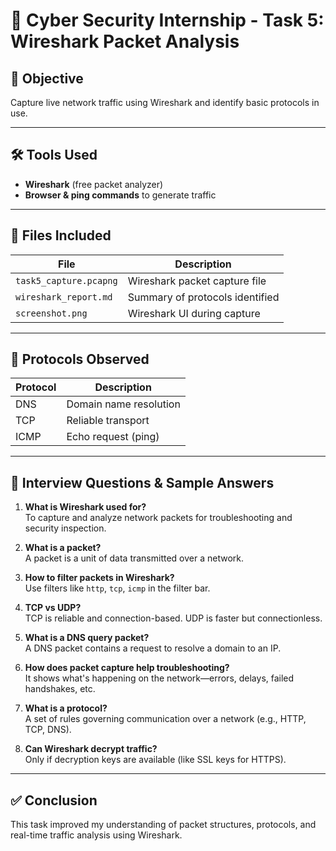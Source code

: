 # 📡 Cyber Security Internship - Task 5: Wireshark Packet Analysis

## 🎯 Objective
Capture live network traffic using Wireshark and identify basic protocols in use.

---

## 🛠 Tools Used
- **Wireshark** (free packet analyzer)
- **Browser & ping commands** to generate traffic

---

## 📂 Files Included
| File                    | Description                        |
|-------------------------|------------------------------------|
| `task5_capture.pcapng`  | Wireshark packet capture file      |
| `wireshark_report.md`   | Summary of protocols identified    |
| `screenshot.png`        | Wireshark UI during capture        |

---

## 🧪 Protocols Observed

| Protocol | Description           |
|----------|-----------------------|
| DNS      | Domain name resolution|
| TCP      | Reliable transport    |
| ICMP     | Echo request (ping)   |

---

## 🧠 Interview Questions & Sample Answers

1. **What is Wireshark used for?**  
   To capture and analyze network packets for troubleshooting and security inspection.

2. **What is a packet?**  
   A packet is a unit of data transmitted over a network.

3. **How to filter packets in Wireshark?**  
   Use filters like `http`, `tcp`, `icmp` in the filter bar.

4. **TCP vs UDP?**  
   TCP is reliable and connection-based. UDP is faster but connectionless.

5. **What is a DNS query packet?**  
   A DNS packet contains a request to resolve a domain to an IP.

6. **How does packet capture help troubleshooting?**  
   It shows what's happening on the network—errors, delays, failed handshakes, etc.

7. **What is a protocol?**  
   A set of rules governing communication over a network (e.g., HTTP, TCP, DNS).

8. **Can Wireshark decrypt traffic?**  
   Only if decryption keys are available (like SSL keys for HTTPS).

---

## ✅ Conclusion
This task improved my understanding of packet structures, protocols, and real-time traffic analysis using Wireshark.

